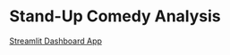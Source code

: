 # Stand-Up Comedy Analysis

[Streamlit Dashboard App](https://lihuicham-standup-come-streamlit-app-deployhomedashboard-7433vq.streamlit.app/)
